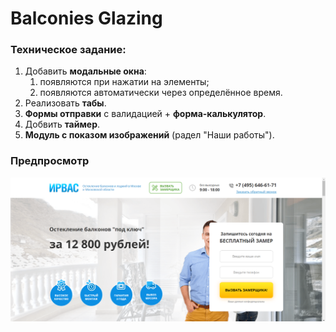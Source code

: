 # Balconies Glazing

### Техническое задание:

1. Добавить **модальные окна**:
    1. появляются при нажатии на элементы;
    2. появляются автоматически через определённое время.
2. Реализовать **табы**.
3. **Формы отправки** с валидацией + **форма-калькулятор**.
4. Добвить **таймер**.
5. **Модуль с показом изображений** (радел "Наши работы").

### Предпросмотр
![Irvas page preview](src/assets/img/irvas-preview.png)